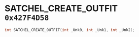 # SATCHEL_CREATE_OUTFIT `0x427F4D58`

```cpp
int SATCHEL_CREATE_OUTFIT(int _Unk0, int _Unk1, int _Unk2);
```